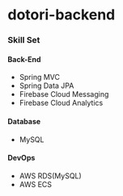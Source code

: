 # dotori-backend

### Skill Set

#### Back-End
- Spring MVC
- Spring Data JPA
- Firebase Cloud Messaging
- Firebase Cloud Analytics

#### Database 
- MySQL

#### DevOps
- AWS RDS(MySQL)
- AWS ECS
